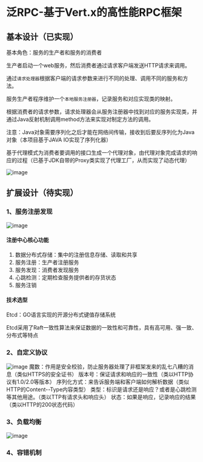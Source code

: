 # 泛RPC-基于Vert.x的高性能RPC框架

## 基本设计（已实现）
基本角色：服务的生产者和服务的消费者

生产者启动一个web服务，然后消费者通过请求客户端发送HTTP请求来调用。

通过`请求处理器`根据客户端的请求参数来进行不同的处理、调用不同的服务和方法。

服务生产者程序维护一个`本地服务注册器`，记录服务和对应实现类的映射。

根据消费者的请求参数，请求处理器会从服务注册器中找到对应的服务实现类，并通过Java反射机制调用method方法来实现对制定方法的调用。

注意：Java对象需要序列化之后才能在网络间传输，接收到后要反序列化为Java对象（本项目基于JAVA IO实现了序列化器）

基于代理模式为消费者要调用的接口生成一个代理对象，由代理对象完成请求的响应的过程（已基于JDK自带的Proxy类实现了代理工厂，从而实现了动态代理）

![image](https://github.com/Fanrito/fan-rpc/assets/96723391/3a66e114-e1a3-42eb-83e3-1e010ed93b4b)


## 扩展设计（待实现）
### 1、服务注册发现

![image](https://github.com/Fanrito/fan-rpc/assets/96723391/7b7a5525-085d-4354-b638-a8d4182b9f9a)

#### 注册中心核心功能

1. 数据分布式存储：集中的注册信息存储、读取和共享
2. 服务注册：生产者注册服务
3. 服务发现：消费者发现服务
4. 心跳检测：定期检查服务提供者的存货状态
5. 服务注销

#### 技术选型
Etcd：GO语言实现的开源分布式键值存储系统

Etcd采用了Raft一致性算法来保证数据的一致性和可靠性，具有高可用、强一致、分布式等特点

### 2、自定义协议
![image](https://github.com/Fanrito/fan-rpc/assets/96723391/7267a14c-bd62-4317-a50c-0c8365faee21)
魔数：作用是安全校验，防止服务器处理了非框架发来的乱七八糟的消息（类似HTTPS的安全证书）
版本号：保证请求和响应的一致性（类以HTTP协议有1.0/2.0等版本）
序列化方式：来告诉服务端和客户端如何解析数据（类似HTTP的Content--Type内容类型）
类型：标识是请求还是响应？或者是心跳检测等其他用途。（类以TTP有请求头和响应头）
状态：如果是响应，记录响应的结果（类以HTTP的200状态代码）


### 3、负载均衡
![image](https://github.com/Fanrito/fan-rpc/assets/96723391/68e5eb4b-e015-420a-b7d4-e797aafe3a7e)


### 4、容错机制
